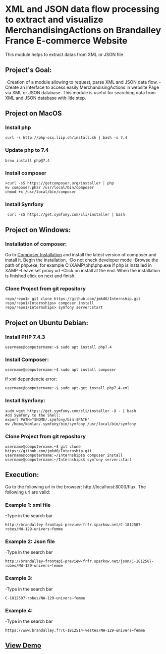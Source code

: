 # XML and JSON data flow processing to extract and visualize MerchandisingActions on Brandalley France E-commerce Website
This module helps to extract datas from XML or JSON file

## Project's Goal:
-Creation of a module allowing to request, parse XML and JSON data flow. 
-Create an interface to access easily MerchandisingActions in website Page via XML or JSON database.
This module is useful for searching data from XML and JSON database with litle step.

## Project on MacOS
### Install php 
```shell
curl -s http://php-osx.liip.ch/install.sh | bash -s 7.4
```
### Update php to 7.4
```shell
brew install php@7.4
```
### Install composer
```shell
>curl -sS https://getcomposer.org/installer | php
mv composer.phar /usr/local/bin/composer
chmod +x /usr/local/bin/composer
```

### Install Symfony
```shell
 curl -sS https://get.symfony.com/cli/installer | bash
 ```


## Project on Windows:
### Installation of composer:
Go to [Composer Installation](https://getcomposer.org/) and install the latest version of composer and install it.
Begin the installation, 
-Do not check developer mode
-Browse the path of php.exe; for example C:\XAMP\php\php.exe if php is installed in XAMP
-Leave set proxy url
-Click on install at the end.
When the installation is finished click on next and finish.
### Clone Project from git repository
```shell
repo/repo1> git clone https://github.com/jmkd0/Internship.git
repo/repo1/Internships> composer install
repo/repo1/Internships> symfony server:start
```
## Project on Ubuntu Debian:
### Install PHP 7.4.3
```shell
username@computername:~$ sudo apt install php7.4
```
### Install Composer:
```shell
username@computername:~$ sudo apt install composer
```
If xml dependencie error: 
```shell
username@computername:~$ sudo apt-get install php7.4-xml
```
### Install Symfony:
```shell
sudo wget https://get.symfony.com/cli/installer -O - | bash
Add Symfony to the Shell:
export PATH="$HOME/.symfony/bin:$PATH"
mv /home/komlan/.symfony/bin/symfony /usr/local/bin/symfony
```

### Clone Project from git repository
```shell
username@computername:~$ git clone https://github.com/jmkd0/Internship.git
username@computername:~/Internships$ composer install
username@computername:~/Internships$ symfony server:start
```

## Execution:
Go to the following url in the browser: http://localhost:8000/flux.
The following url are valid:
### Example 1: xml file
-Type in the search bar
```shell
http://brandalley-frontapi-preview-frfr.sparkow.net/C-1812507-robes/NW-129-univers~femme
```
### Example 2: Json file
-Type in the search bar
```shell
http://brandalley-frontapi-preview-frfr.sparkow.net/json/C-1812507-robes/NW-129-univers~femme
```
### Example 3: 
-Type in the search bar

```shell
C-1812507-robes/NW-129-univers~femme
```
### Example 4:
-Type in the search bar

```shell
https://www.brandalley.fr/C-1812514-vestes/NW-129-univers~femme
```
## [View Demo](https://jmkd.fr/projects_demos/internship.mp4)
